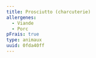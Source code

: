 ```yaml
---
title: Prosciutto (charcuterie)
allergenes:
  - Viande
  - Porc
pFrais: true
type: animaux
uuid: 0fda40ff
---
```



